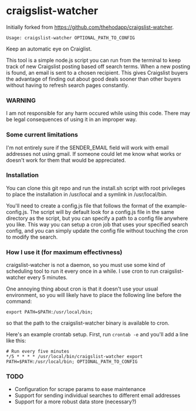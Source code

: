 craigslist-watcher
==================

Initially forked from https://github.com/thehodapp/craigslist-watcher.

```
Usage: craigslist-watcher OPTIONAL_PATH_TO_CONFIG
```

Keep an automatic eye on Craiglist.  

This tool is a simple node.js script you can run from the terminal to keep track of new Craigslist posting based off search terms. When a new posting is found, an email is sent to a chosen recipient. This gives Craigslist buyers the advantage of finding out about good deals sooner than other buyers without having to refresh search pages constantly.

### WARNING

I am not responsible for any harm occured while using this code. There may be legal consequences of using it in an improper way.

### Some current limitations

I'm not entirely sure if the SENDER_EMAIL field will work with email addresses not using gmail. If someone could let me know what works or doesn't work for them that would be appreciated.

### Installation

You can clone this git repo and run the install.sh script with root privileges to place the installation in /usr/local and a symlink in /usr/local/bin.

You'll need to create a config.js file that follows the format of the example-config.js.  The script will by default look for a config.js file in the same directory as the script, but you can specify a path to a config file anywhere you like.  This way you can setup a cron job that uses your specified search config, and you can simply update the config file without touching the cron to modify the search.

### How I use it (for maximum effectivness)

craigslist-watcher is not a daemon, so you must use some kind of scheduling tool to run it every once in a while. I use cron to run craigslist-watcher every 5 minutes.

One annoying thing about cron is that it doesn't use your usual environment, so you will likely have to place the following line before the command:
```
export PATH=$PATH:/usr/local/bin;
```
so that the path to the craigslist-watcher binary is available to cron.

Here's an example crontab setup. First, run ```crontab -e``` and you'll add a line like this:

```
# Run every five minutes
*/5 * * * * /usr/local/bin/craigslist-watcher export PATH=$PATH:/usr/local/bin; OPTIONAL_PATH_TO_CONFIG
```

### TODO
- Configuration for scrape params to ease maintenance
- Support for sending individual searches to different email addresses
- Support for a more robust data store (necessary?)
